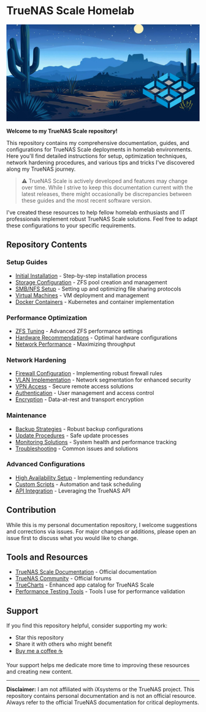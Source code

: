 # TrueNAS Scale Homelab

![TrueNAS Scale Banner](https://github.com/AnastasiosPapalias/TrueNAS/blob/main/truenas.png)

**Welcome to my TrueNAS Scale repository!**

This repository contains my comprehensive documentation, guides, and configurations for TrueNAS Scale deployments in homelab environments. Here you'll find detailed instructions for setup, optimization techniques, network hardening procedures, and various tips and tricks I've discovered along my TrueNAS journey.

> :warning: TrueNAS Scale is actively developed and features may change over time. While I strive to keep this documentation current with the latest releases, there might occasionally be discrepancies between these guides and the most recent software version.

I've created these resources to help fellow homelab enthusiasts and IT professionals implement robust TrueNAS Scale solutions. Feel free to adapt these configurations to your specific requirements.

## Repository Contents

### Setup Guides
- [Initial Installation](guides/installation.md) - Step-by-step installation process
- [Storage Configuration](guides/storage-config.md) - ZFS pool creation and management
- [SMB/NFS Setup](guides/file-sharing.md) - Setting up and optimizing file sharing protocols
- [Virtual Machines](guides/virtual-machines.md) - VM deployment and management
- [Docker Containers](guides/containers.md) - Kubernetes and container implementation

### Performance Optimization
- [ZFS Tuning](optimization/zfs-tuning.md) - Advanced ZFS performance settings
- [Hardware Recommendations](optimization/hardware.md) - Optimal hardware configurations
- [Network Performance](optimization/network.md) - Maximizing throughput

### Network Hardening
- [Firewall Configuration](security/firewall.md) - Implementing robust firewall rules
- [VLAN Implementation](security/vlans.md) - Network segmentation for enhanced security
- [VPN Access](security/vpn.md) - Secure remote access solutions
- [Authentication](security/auth.md) - User management and access control
- [Encryption](security/encryption.md) - Data-at-rest and transport encryption

### Maintenance
- [Backup Strategies](maintenance/backups.md) - Robust backup configurations
- [Update Procedures](maintenance/updates.md) - Safe update processes
- [Monitoring Solutions](maintenance/monitoring.md) - System health and performance tracking
- [Troubleshooting](maintenance/troubleshooting.md) - Common issues and solutions

### Advanced Configurations
- [High Availability Setup](advanced/ha.md) - Implementing redundancy
- [Custom Scripts](advanced/scripts.md) - Automation and task scheduling
- [API Integration](advanced/api.md) - Leveraging the TrueNAS API

## Contribution

While this is my personal documentation repository, I welcome suggestions and corrections via issues. For major changes or additions, please open an issue first to discuss what you would like to change.

## Tools and Resources

- [TrueNAS Scale Documentation](https://www.truenas.com/docs/scale/) - Official documentation
- [TrueNAS Community](https://www.truenas.com/community/) - Official forums
- [TrueCharts](https://truecharts.org/) - Enhanced app catalog for TrueNAS Scale
- [Performance Testing Tools](tools/performance-testing.md) - Tools I use for performance validation

## Support

If you find this repository helpful, consider supporting my work:

- Star this repository
- Share it with others who might benefit
- [Buy me a coffee ☕](https://buymeacoffee.com/tasospapalias)

Your support helps me dedicate more time to improving these resources and creating new content.

---

**Disclaimer:** I am not affiliated with iXsystems or the TrueNAS project. This repository contains personal documentation and is not an official resource. Always refer to the official TrueNAS documentation for critical deployments.
